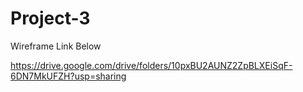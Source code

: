 # Project-3

Wireframe Link Below

https://drive.google.com/drive/folders/10pxBU2AUNZ2ZpBLXEiSqF-6DN7MkUFZH?usp=sharing

